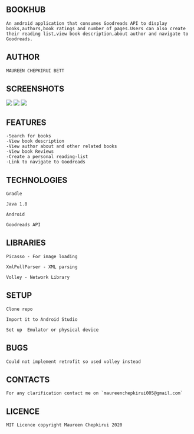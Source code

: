 ## BOOKHUB
```
An android application that consumes Goodreads API to display books,authors,book ratings and number of pages.Users can also create their reading list,view book description,about author and navigate to Goodreads.
```
## AUTHOR
```
MAUREEN CHEPKIRUI BETT
```
## SCREENSHOTS
![](scr1.jpeg) ![](scr2.jpeg) ![](scr3.jpeg)

## FEATURES
```
-Search for books
-View book description
-View author about and other related books
-View book Reviews
-Create a personal reading-list
-Link to navigate to Goodreads
```


## TECHNOLOGIES
```
Gradle

Java 1.8

Android

Goodreads API
```

## LIBRARIES
```
Picasso - For image loading

XmlPullParser - XML parsing

Volley - Network Library
```

## SETUP
```
Clone repo

Import it to Android Studio

Set up  Emulator or physical device
```

## BUGS
```
Could not implement retrofit so used volley instead
```

## CONTACTS
```
For any clarification contact me on `maureenchepkirui005@gmail.com`
```

## LICENCE
```
MIT Licence copyright Maureen Chepkirui 2020
```


